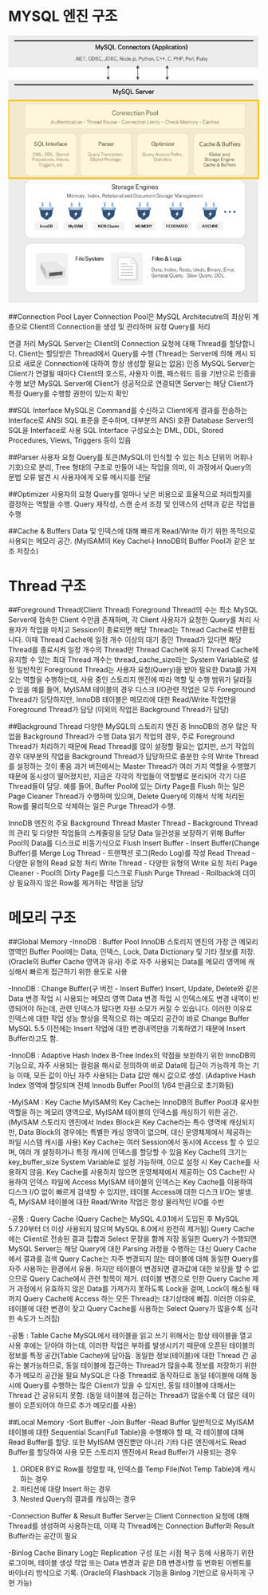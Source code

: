 # MYSQL 엔진 구조
![structer](./image/struc.PNG)

##Connection Pool Layer
 Connection Pool은 MySQL Architecutre의 최상위 계층으로 Client의 Connection을 생성 및 관리하며 요청 Query를 처리

 연결 처리
  MySQL Server는 Client의 Connection 요청에 대해 Thread를 할당합니다. Client는 할당받은 Thread에서 Query를 수행
  (Thread는 Server에 의해 캐시 되므로 새로운 Connection에 대하여 항상 생성할 필요는 없음)
 인증
  MySQL Server는 Client가 연결될 때마다 Client의 호스트, 사용자 이름, 패스워드 등을 기반으로 인증을 수행
 보안
  MySQL Server에 Client가 성공적으로 연결되면 Server는 해당 Client가 특정 Query를 수행할 권한이 있는지 확인
 
##SQL Interface
 MySQL은 Command를 수신하고 Client에게 결과를 전송하는 Interface로 ANSI SQL 표준을 준수하며, 대부분의 ANSI 호환 Database Server의 SQL을 Interface로 사용
 SQL Interface 구성요소는 DML, DDL, Stored Procedures, Views, Triggers 등이 있음

##Parser
 사용자 요청 Query를 토큰(MySQL이 인식할 수 있는 최소 단위의 어휘나 기호)으로 분리, Tree 형태의 구조로 만들어 내는 작업을 의미, 이 과정에서 Query의 문법 오류 발견 시 사용자에게 오류 메시지를 전달

##Optimizer
 사용자의 요청 Query를 얼마나 낮은 비용으로 효율적으로 처리할지를 결정하는 역할을 수행. Query 재작성, 스캔 순서 조정 및 인덱스의 선택과 같은 작업을 수행

##Cache & Buffers
 Data 및 인덱스에 대해 빠르게 Read/Write 하기 위한 목적으로 사용되는 메모리 공간. (MyISAM의 Key Cache나 InnoDB의 Buffer Pool과 같은 보조 저장소)

# Thread 구조

##Foreground Thread(Client Thread)
  Foreground Thread의 수는 최소 MySQL Server에 접속한 Client 수만큼 존재하며, 각 Client 사용자가 요청한 Query를 처리
 사용자가 작업을 마치고 Session이 종료되면 해당 Thread는 Thread Cache로 반환됩니다. 이때 Thread Cache에 일정 개수 이상의 대기 중인 Thread가 있다면 해당 Thread를 종료시켜 일정 개수의 Thread만 Thread Cache에 유지
 Thread Cache에 유지할 수 있는 최대 Thread 개수는 thread_cache_size라는 System Variable로 설정
 일반적인 Foreground Thread는 사용자 요청(Query)을 받아 필요한 Data를 가져오는 역할을 수행하는데, 사용 중인 스토리지 엔진에 따라 역할 및 수행 범위가 달라질 수 있음
 예를 들어, MyISAM 테이블의 경우 디스크 I/O관련 작업은 모두 Foreground Thread가 담당하지만, InnoDB 테이블은 메모리에 대한 Read/Write 작업만을 Foreground Thread가 담당
 (이외의 작업은 Background Thread가 담당)

##Background Thread
  다양한 MySQL의 스토리지 엔진 중 InnoDB의 경우 많은 작업을 Background Thread가 수행
 Data 읽기 작업의 경우, 주로 Foreground Thread가 처리하기 때문에 Read Thread를 많이 설정할 필요는 없지만, 쓰기 작업의 경우 대부분의 작업을 Background Thread가 담당하므로 충분한 수의 Write Thread를 설정하는 것이 좋음
 과거 버전에서는 Master Thread가 여러 가지 역할을 수행했기 때문에 동시성이 떨어졌지만, 지금은 각각의 작업들이 역할별로 분리되어 각기 다른 Thread들이 담당. 
 예를 들어, Buffer Pool에 있는 Dirty Page를 Flush 하는 일은 Page Cleaner Thread가 수행하며 있으며, Delete Query에 의해서 삭제 처리된 Row를 물리적으로 삭제하는 일은 Purge Thread가 수행.

InnoDB 엔진의 주요 Background Thread
Master Thread	-  Background Thread의 관리 및 다양한 작업들의 스케줄링을 담당
                 Data 일관성을 보장하기 위해 Buffer Pool의 Data를 디스크로 비동기식으로 Flush
Insert Buffer -	Insert Buffer(Change Buffer)를 Merge
Log Thread	-	트랜잭션 로그(Redo Log)를 작성
Read Thread	-	다양한 유형의 Read 요청 처리
Write Thread	-	다양한 유형의 Write 요청 처리
Page Cleaner - Pool의 Dirty Page를 디스크로 Flush
Purge Thread	-	Rollback에 더이상 필요하지 않은 Row를 제거하는 작업을 담당

# 메모리 구조

##Global Memory
 -InnoDB : Buffer Pool
 InnoDB 스토리지 엔진의 가장 큰 메모리 영역인 Buffer Pool에는 Data, 인덱스, Lock, Data Dictionary 및 기타 정보를 저장. (Oracle의 Buffer Cache 영역과 유사)
 주로 자주 사용되는 Data를 메모리 영역에 캐싱해서 빠르게 접근하기 위한 용도로 사용

-InnoDB : Change Buffer(구 버전 - Insert Buffer)
Insert, Update, Delete와 같은 Data 변경 작업 시 사용되는 메모리 영역
Data 변경 작업 시 인덱스에도 변경 내역이 반영되어야 하는데, 관련 인덱스가 많다면 자원 소모가 커질 수 있습니다. 이러한 이유로 인덱스에 대한 작업 성능 향상을 목적으로 하는 메모리 공간이 바로 Change Buffer
MySQL 5.5 이전에는 Insert 작업에 대한 변경내역만을 기록하였기 때문에 Insert Buffer라고도 함.

-InnoDB : Adaptive Hash Index
B-Tree Index의 약점을 보완하기 위한 InnoDB의 기능으로, 자주 사용되는 컬럼을 해시로 정의하여 바로 Data에 접근이 가능하게 하는 기능
이때, 모든 값이 아닌 자주 사용되는 Data 값만 해시 값으로 생성. (Adaptive Hash Index 영역에 할당되며 전체 Innodb Buffer Pool의 1/64 만큼으로 초기화됨)

-MyISAM : Key Cache
MyISAM의 Key Cache는 InnoDB의 Buffer Pool과 유사한 역할을 하는 메모리 영역으로, MyISAM 테이블의 인덱스를 캐싱하기 위한 공간. 
(MyISAM 스토리지 엔진에서 Index Block은 Key Cache라는 특수 영역에 캐싱되지만, Data Block의 경우에는 특별한 캐싱 영역이 없으며, 대신 운영체제에서 제공하는 파일 시스템 캐시를 사용)
Key Cache는 여러 Session에서 동시에 Access 할 수 있으며, 여러 개 설정하거나 특정 캐시에 인덱스를 할당할 수 있음
Key Cache의 크기는 key_buffer_size System Variable로 설정 가능하며, 0으로 설정 시 Key Cache를 사용하지 않음. Key Cache를 사용하지 않으면 운영체제에서 제공하는 OS Cache만 사용하여 인덱스 파일에 Access
MyISAM 테이블의 인덱스는 Key Cache를 이용하여 디스크 I/O 없이 빠르게 검색할 수 있지만, 테이블 Access에 대한 디스크 I/O는 발생. 즉, MyISAM 테이블에 대한 Read/Write 작업은 항상 물리적인 I/O를 수반

-공통 : Query Cache
 (Query Cache는 MySQL 4.0.1에서 도입된 후 MySQL 5.7.20부터 더 이상 사용되지 않으며 MySQL 8.0에서 완전히 제거됨)
Query Cache에는 Client로 전송된 결과 집합과 Select 문장을 함께 저장
동일한 Query가 수행되면 MySQL Server는 해당 Query에 대한 Parsing 과정을 수행하는 대신 Query Cache에서 결과를 검색
Query Cache는 자주 변경되지 않는 테이블에 대해 동일한 Query를 자주 사용하는 환경에서 유용. 
하지만 테이블이 변경되면 결과값에 대한 보장을 할 수 없으므로 Query Cache에서 관련 항목이 제거.
(테이블 변경으로 인한 Query Cache 제거 과정에서 유효하지 않은 Data를 가져가지 못하도록 Lock을 걸며, Lock이 해소될 때까지 Query Cache에 Access 하는 모든 Thread는 대기상태에 빠짐.
 이러한 이유로, 테이블에 대한 변경이 잦고 Query Cache를 사용하는 Select Query가 많을수록 심각한 속도가 느려짐)

-공통 : Table Cache
MySQL에서 테이블을 읽고 쓰기 위해서는 항상 테이블을 열고 사용 후에는 닫아야 하는데, 이러한 작업은 부하를 발생시키기 때문에 오픈된 테이블의 정보를 특정 공간(Table Cache)에 담아둠.
동일한 정보(테이블)에 대한 Thread 간 공유는 불가능하므로, 동일 테이블에 접근하는 Thread가 많을수록 정보를 저장하기 위한 추가 메모리 공간을 필요
MySQL은 다중 Thread로 동작하므로 동일 테이블에 대해 동시에 Query를 수행하는 많은 Client가 있을 수 있지만, 동일 테이블에 대해서는 Thread 간 공유되지 못함.
(동일 테이블에 접근하는 Thread가 많을수록 더 많은 테이블이 오픈되어야 하므로 추가 메모리를 사용)

##Local Memory
 -Sort Buffer
-Join Buffer
-Read Buffer
일반적으로 MyISAM 테이블에 대한 Sequential Scan(Full Table)을 수행해야 할 때, 각 테이블에 대해 Read Buffer를 할당.
또한 MyISAM 엔진뿐만 아니라 기타 다른 엔진에서도 Read Buffer를 할당하여 사용
 모든 스토리지 엔진에서 Read Buffer가 사용되는 경우
  1. ORDER BY로 Row를 정렬할 때, 인덱스를 Temp File(Not Temp Table)에 캐시 하는 경우
  2. 파티션에 대량 Insert 하는 경우
  3. Nested Query의 결과를 캐싱하는 경우

-Connection Buffer & Result Buffer
Server는 Client Connection 요청에 대해 Thread를 생성하여 사용하는데, 이때 각 Thread에는 Connection Buffer와 Result Buffer라는 공간이 필요

-Binlog Cache
Binary Log는 Replication 구성 또는 시점 복구 등에 사용하기 위한 로그이며, 테이블 생성 작업 또는 Data 변경과 같은 DB 변경사항 등 변화된 이벤트를 바이너리 방식으로 기록. 
(Oracle의 Flashback 기능을 Binlog 기반으로 유사하게 구현 가능)

